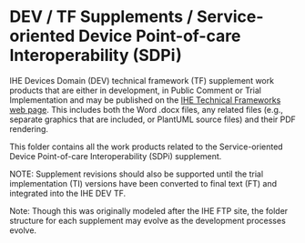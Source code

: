 # DEV / TF Supplements / Service-oriented Device Point-of-care Interoperability (SDPi)
IHE Devices Domain (DEV) technical framework (TF) supplement work products that are either in development, in Public Comment or Trial Implementation and may be published on the [IHE Technical Frameworks web page](https://www.ihe.net/resources/technical_frameworks/#dev).  This includes both the Word .docx files, any related files (e.g., separate graphics that are included, or PlantUML source files) and their PDF rendering.

This folder contains all the work products related to the Service-oriented Device Point-of-care Interoperability (SDPi) supplement.

NOTE:  Supplement revisions should also be supported until the trial implementation (TI) versions have been converted to final text (FT) and integrated into the IHE DEV TF.

Note:  Though this was originally modeled after the IHE FTP site, the folder structure for each supplement may evolve as the development processes evolve.
